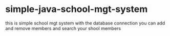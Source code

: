 # simple-java-school-mgt-system
this is simple school mgt system with the database connection you can add and remove members and search your shool members 
